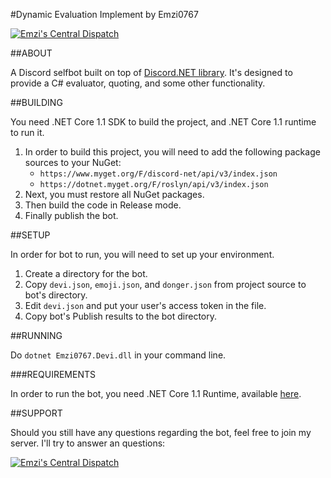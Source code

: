#Dynamic Evaluation Implement by Emzi0767

[![Emzi's Central Dispatch](https://discordapp.com/api/guilds/207879549394878464/widget.png)](https://discord.gg/rGKrJDR)

##ABOUT

A Discord selfbot built on top of [Discord.NET library](https://github.com/RogueException/Discord.Net). It's designed to provide a C# evaluator, quoting, and some other functionality.

##BUILDING

You need .NET Core 1.1 SDK to build the project, and .NET Core 1.1 runtime to run it.

1. In order to build this project, you will need to add the following package sources to your NuGet:
   * `https://www.myget.org/F/discord-net/api/v3/index.json`
   * `https://dotnet.myget.org/F/roslyn/api/v3/index.json`
2. Next, you must restore all NuGet packages.
3. Then build the code in Release mode.
4. Finally publish the bot.

##SETUP

In order for bot to run, you will need to set up your environment. 

1. Create a directory for the bot.
2. Copy `devi.json`, `emoji.json`, and `donger.json` from project source to bot's directory.
3. Edit `devi.json` and put your user's access token in the file.
4. Copy bot's Publish results to the bot directory.

##RUNNING

Do `dotnet Emzi0767.Devi.dll` in your command line.

###REQUIREMENTS

In order to run the bot, you need .NET Core 1.1 Runtime, available [here](https://www.microsoft.com/net/download/core#/current/runtime).

##SUPPORT

Should you still have any questions regarding the bot, feel free to join my server. I'll try to answer an questions:

[![Emzi's Central Dispatch](https://discordapp.com/api/guilds/207879549394878464/embed.png?style=banner1)](https://discord.gg/rGKrJDR)